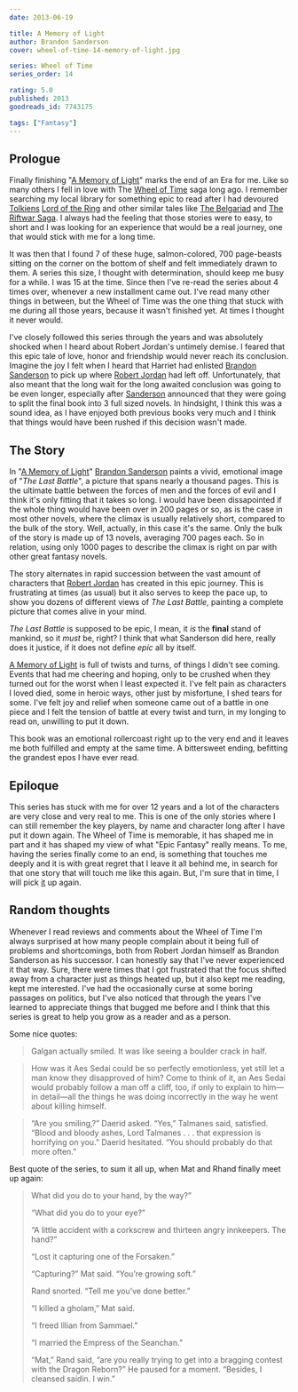 ```yaml
---
date: 2013-06-19

title: A Memory of Light
author: Brandon Sanderson
cover: wheel-of-time-14-memory-of-light.jpg

series: Wheel of Time
series_order: 14

rating: 5.0
published: 2013
goodreads_id: 7743175

tags: ["Fantasy"]
---
```


## Prologue

Finally finishing "[A Memory of Light]()" marks the end of an Era for me. Like so many others I fell in love with The [Wheel of Time](../_series/wheel-of-time.md) saga long ago. I remember searching my local library for something epic to read after I had devoured [Tolkiens]() [Lord of the Ring]() and other similar tales like [The Belgariad]() and [The Riftwar Saga](). I always had the feeling that those stories were to easy, to short and I was looking for an experience that would be a real journey, one that would stick with me for a long time.

It was then that I found 7 of these huge, salmon-colored, 700 page-beasts sitting on the corner on the bottom of shelf and felt immediately drawn to them. A series this size, I thought with determination, should keep me busy for a while. I was 15 at the time. Since then I've re-read the series about 4 times over, whenever a new installment came out. I've read many other things in between, but the Wheel of Time was the one thing that stuck with me during all those years, because it wasn't finished yet. At times I thought it never would.

I've closely followed this series through the years and was absolutely shocked when I heard about Robert Jordan's untimely demise. I feared that this epic tale of love, honor and friendship would never reach its conclusion. Imagine the joy I felt when I heard that Harriet had enlisted [Brandon Sanderson](../_authors/brandon-sanderson.md) to pick up where [Robert Jordan](../_authors/robert-jordan.md) had left off. Unfortunately, that also meant that the long wait for the long awaited conclusion was going to be even longer, especially after [Sanderson](../_authors/brandon-sanderson.md) announced that they were going to split the final book into 3 full sized novels. In hindsight, I think this was a sound idea, as I have enjoyed both previous books very much and I think that things would have been rushed if this decision wasn't made.

## The Story

In "[A Memory of Light]()" [Brandon Sanderson](../_authors/brandon-sanderson.md) paints a vivid, emotional image of "_The Last Battle_", a picture that spans nearly a thousand pages. This is the ultimate battle between the forces of men and the forces of evil and I think it's only fitting that it takes so long. I would have been dissapointed if the whole thing would have been over in 200 pages or so, as is the case in most other novels, where the climax is usually relatively short, compared to the bulk of the story. Well, actually, in this case it's the same. Only the bulk of the story is made up of 13 novels, averaging 700 pages  each. So in relation, using only 1000 pages to describe the climax is right on par with other great fantasy novels.

The story alternates in rapid succession between the vast amount of characters that [Robert Jordan](../_authors/robert-jordan.md) has created in this epic journey. This is frustrating at times (as usual) but it also serves to keep the pace up, to show you dozens of different views of _The Last Battle_, painting a complete picture that comes alive in your mind.

_The Last Battle_ is supposed to be epic, I mean, it _is_ the **final** stand of mankind, so it _must_ be, right? I think that what Sanderson did here, really does it justice, if it does not define _epic_ all by itself.

[A Memory of Light]() is full of twists and turns, of things I didn't see coming. Events that had me cheering and hoping, only to be crushed when they turned out for the worst when I least expected it. I've felt pain as characters I loved died, some in heroic ways, other just by misfortune, I shed tears for some. I've felt joy and relief when someone came out of a battle in one piece and I felt the tension of battle at every twist and turn, in my longing to read on, unwilling to put it down.

This book was an emotional rollercoast right up to the very end and it leaves me both fulfilled and empty at the same time. A bittersweet ending, befitting the grandest epos I have ever read.

## Epiloque

This series has stuck with me for over 12 years and a lot of the characters are very close and very real to me. This is one of the only stories where I can still remember the key players, by name and character long after I have put it down again. The Wheel of Time is memorable, it has shaped me in part and it has shaped my view of what "Epic Fantasy" really means. To me, having the series finally come to an end, is something that touches me deeply and it is with great regret that I leave it all behind me, in search for that one story that will touch me like this again. But, I'm sure that in time, I will pick [it]() up again.

## Random thoughts

Whenever I read reviews and comments about the Wheel of Time I'm always surprised at how many people complain about it being full of problems and shortcomings, both from Robert Jordan himself as Brandon Sanderson as his successor. I can honestly say that I've never experienced it that way. Sure, there were times that I got frustrated that the focus shifted away from a character just as things heated up, but it also kept me reading, kept me interested. I've had the occasionally curse at some boring passages on politics, but I've also noticed that through the years I've learned to appreciate things that bugged me before and I think that this series is great to help you grow as a reader and as a person.

Some nice quotes:

> Galgan actually smiled. It was like seeing a boulder crack in half.

> How was it Aes Sedai could be so perfectly emotionless, yet still let a man know they disapproved of him? Come to think of it, an Aes Sedai would probably follow a man off a cliff, too, if only to explain to him—in detail—all the things he was doing incorrectly in the way he went about killing himself.

> “Are you smiling,?” Daerid asked.
> “Yes,” Talmanes said, satisfied.
> “Blood and bloody ashes, Lord Talmanes . . . that expression is horrifying on you.” Daerid hesitated. “You should probably do that more often.”

Best quote of the series, to sum it all up, when Mat and Rhand finally meet up again:

> What did you do to your hand, by the way?”
>
> “What did you do to your eye?”
>
> “A little accident with a corkscrew and thirteen angry innkeepers. The hand?”
>
> “Lost it capturing one of the Forsaken.”
>
> “Capturing?” Mat said. “You’re growing soft.”
>
> Rand snorted. “Tell me you’ve done better.”
>
> “I killed a gholam,” Mat said.
>
> “I freed Illian from Sammael.”
>
> “I married the Empress of the Seanchan.”
>
> “Mat,” Rand said, “are you really trying to get into a bragging contest with the Dragon Reborn?” He paused for a moment. “Besides, I cleansed saidin. I win.”
